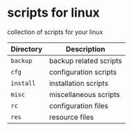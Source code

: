 # scripts for linux
collection of scripts for your linux

|Directory|Description|
|---|---|
|`backup`     |backup related scripts|
|`cfg`        |configuration scripts|
|`install`    |installation scripts|
|`misc`       |miscellaneous scripts|
|`rc`         |configuration files|
|`res`        |resource files|


